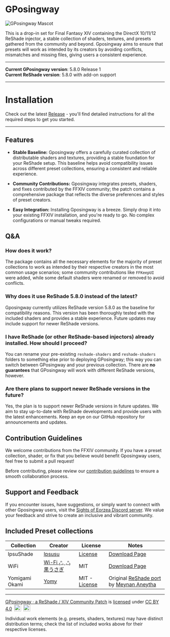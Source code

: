 # GPosingway

![GPosingway Mascot](https://github.com/gposingway/gposingway/assets/18711130/c919c030-dff2-47e8-905d-f52d098aaa45)

This is a drop-in set for Final Fantasy XIV containing the DirectX 10/11/12 ReShade injector, a stable collection of shaders, textures, and presets gathered from the community and beyond. Gposingway aims to ensure that presets will work as intended by its creators by avoiding conflicts, mismatches and missing files, giving users a consistent experience.

---

**Current GPosingway version**: 5.8.0 Release 1  
**Current ReShade version**: 5.8.0 with add-on support

---

# Installation

Check out the latest [Release](https://github.com/gposingway/gposingway/releases/tag/5.8.0R1) - you'll find detailed instructions for all the required steps to get you started.

---

## Features

- **Stable Baseline:** Gposingway offers a carefully curated collection of distributable shaders and textures, providing a stable foundation for your ReShade setup. This baseline helps avoid compatibility issues across different preset collections, ensuring a consistent and reliable experience.

- **Community Contributions:** Gposingway integrates presets, shaders, and fixes contributed by the FFXIV community; the patch contains a comprehensive package that reflects the diverse preferences and styles of preset creators.

- **Easy Integration:** Installing Gposingway is a breeze. Simply drop it into your existing FFXIV installation, and you're ready to go. No complex configurations or manual tweaks required.

## Q&A

### How does it work?

The package contains all the necessary elements for the majority of preset collections to work as intended by their respective creators in the most common usage scenarios; some community contributions like `FFKeepUI` were added, while some default shaders were renamed or removed to avoid conflicts.

### Why does it use ReShade 5.8.0 instead of the latest?

Gposingway currently utilizes ReShade version 5.8.0 as the baseline for compatibility reasons. This version has been thoroughly tested with the included shaders and provides a stable experience. Future updates may include support for newer ReShade versions.

### I have ReShade (or other ReShade-based injectors) already installed. How should I proceed?

You can rename your pre-existing `reshade-shaders` and `reshade-shaders` folders to something else prior to deploying GPosingway; this way you can switch between GPosingway and your previous collection. There are **no guarantees** that GPosingway will work with different ReShade versions, however.

### Are there plans to support newer ReShade versions in the future?

Yes, the plan is to support newer ReShade versions in future updates. We aim to stay up-to-date with ReShade developments and provide users with the latest enhancements. Keep an eye on our GitHub repository for announcements and updates.

## Contribution Guidelines

We welcome contributions from the FFXIV community. If you have a preset collection, shader, or fix that you believe would benefit Gposingway users, feel free to submit a pull request!

Before contributing, please review our [contribution guidelines](md/contributing.md) to ensure a smooth collaboration process.

## Support and Feedback

If you encounter issues, have suggestions, or simply want to connect with other Gposingway users, visit the [Sights of Eorzea Discord server](https://discord.com/servers/sights-of-eorzea-1124828911700811957). We value your feedback and strive to create an inclusive and vibrant community.

## Included Preset collections

| Collection | Creator | License | Notes |
| --- | --- | --- | --- |
| IpsuShade | [Ipsusu](https://twitter.com/ipsusu) | [License](https://github.com/ipsusu/IpsuShade/blob/master/LICENSE.md) | [Download Page](https://github.com/ipsusu/IpsuShade)  |
| WiFi | [Wi-Fi ₍ᐢ.ˬ.ᐢ₎ 黒うさぎ](https://twitter.com/wifi_photospire) | MIT | [Download Page](https://potatoworshiper.wixsite.com/jagaimo-no-sekai/wifi-presets)  |
| Yomigami Okami | [Yomy](https://twitter.com/Yomigammy) | MIT - [License](https://github.com/MeynanAneytha/YomigamiOkami-reshade-shaders/blob/main/LICENSE) | Original [ReShade port](https://github.com/MeynanAneytha/YomigamiOkami-reshade-shaders#yomigamiokami-reshade-560-port) by [Meynan Aneytha](https://twitter.com/meynan_ffxiv) |
---

[GPosingway · a ReShade / XIV Community Patch](https://github.com/gposingway/gposingway/tree/main) is [licensed](license.md) under [CC BY 4.0](http://creativecommons.org/licenses/by/4.0/?ref=chooser-v1) 
<img style="height:22px!important;margin-left:3px;vertical-align:text-bottom;" src="https://mirrors.creativecommons.org/presskit/icons/cc.svg?ref=chooser-v1">
<img style="height:22px!important;margin-left:3px;vertical-align:text-bottom;" src="https://mirrors.creativecommons.org/presskit/icons/by.svg?ref=chooser-v1">

Individual work elements (e.g. presets, shaders, textures) may have distinct distribution terms; check the list of included works above for their respective licenses.
